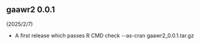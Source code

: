 ## gaawr2 0.0.1

(2025/2/7)

* A first release which passes R CMD check --as-cran gaawr2_0.0.1.tar.gz
